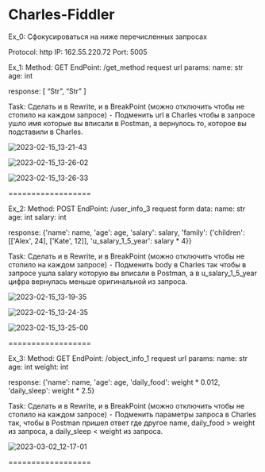 # Charles-Fiddler

Ex_0: Сфокусироваться на ниже перечисленных запросах

Protocol: http
IP: 162.55.220.72
Port: 5005


Ex_1: 
Method: GET
EndPoint: /get_method
request url params: 
 name: str
 age: int

response: 
[
    “Str”,
    “Str”
]

Task:
Сделать и в Rewrite, и в BreakPoint (можно отключить чтобы не стопило на каждом запросе)
 ⁃ Подменить url в Charles чтобы в запросе ушло имя которые вы вписали в Postman, а вернулось то, которое вы подставили в Charles.
 
 ![2023-02-15_13-21-43](https://user-images.githubusercontent.com/106372044/222354367-a60eff08-7673-4609-9f2f-79c9fd0da1b7.png)

 ![2023-02-15_13-26-02](https://user-images.githubusercontent.com/106372044/222354426-dbc1c06e-e1f8-4d11-a273-5a29b2005066.png)

 ![2023-02-15_13-26-33](https://user-images.githubusercontent.com/106372044/222354439-af1635e7-392c-483c-8f9a-772e709a1a47.png)


==================


Ex_2:
Method: POST
EndPoint: /user_info_3
request form data: 
 name: str
 age: int
 salary: int

response: 
{'name': name,
          'age': age,
          'salary': salary,
          'family': {'children': [['Alex', 24], ['Kate', 12]],
                     'u_salary_1_5_year': salary * 4}}

Task:
Сделать и в Rewrite, и в BreakPoint (можно отключить чтобы не стопило на каждом запросе)
 ⁃ Подменить body в Charles так чтобы в запросе ушла salary которую вы вписали в Postman, а в u_salary_1_5_year цифра вернулась меньше оригинальной из запроса.
 
 ![2023-02-15_13-19-35](https://user-images.githubusercontent.com/106372044/222354566-4b26a799-ed7b-49ad-ace2-1b70b64321ff.png)

 ![2023-02-15_13-24-35](https://user-images.githubusercontent.com/106372044/222354631-2c3eadec-0c49-4edc-a12c-bd79e1d34159.png)

 ![2023-02-15_13-25-00](https://user-images.githubusercontent.com/106372044/222354652-cfb18f5b-4193-42d4-b48b-de8d8038ac6d.png)

 
==================

Ex_3:
Method: GET
EndPoint: /object_info_1
request url params: 
 name: str
 age: int
 weight: int

response: 
{'name': name,
          'age': age,
          'daily_food': weight * 0.012,
          'daily_sleep': weight * 2.5}

Task:
Сделать и в Rewrite, и в BreakPoint (можно отключить чтобы не стопило на каждом запросе)
 ⁃ Подменить параметры запроса в Charles так, чтобы в Postman пришел ответ где другое name, daily_food > weight из запроса, а daily_sleep < weight из запроса.
 
 ![2023-03-02_12-17-01](https://user-images.githubusercontent.com/106372044/222358059-fd0a96f4-593c-4a76-9ac7-4afe553f7be1.png)

 

==================

